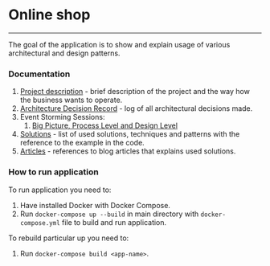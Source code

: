 # Online shop

---
The goal of the application is to show and explain usage of various architectural and design patterns.

### Documentation
1. [Project description](./documentation/project-description.md) - brief description of the project and the way how the business wants to operate.
2. [Architecture Decision Record](./architecture-decision-record) - log of all architectural decisions made.
3. Event Storming Sessions:
   1. [Big Picture, Process Level and Design Level](https://miro.com/app/board/uXjVMzJI3n8=/?share_link_id=308586295561) 
4. [Solutions](./documentation/solutions.md) - list of used solutions, techniques and patterns with the reference to the example in the code.
5. [Articles](./documentation/articles.md) - references to blog articles that explains used solutions.

### How to run application
To run application you need to:
1. Have installed Docker with Docker Compose.
2. Run `docker-compose up --build` in main directory with `docker-compose.yml` file to build and run application.

To rebuild particular up you need to:
1. Run `docker-compose build <app-name>`.